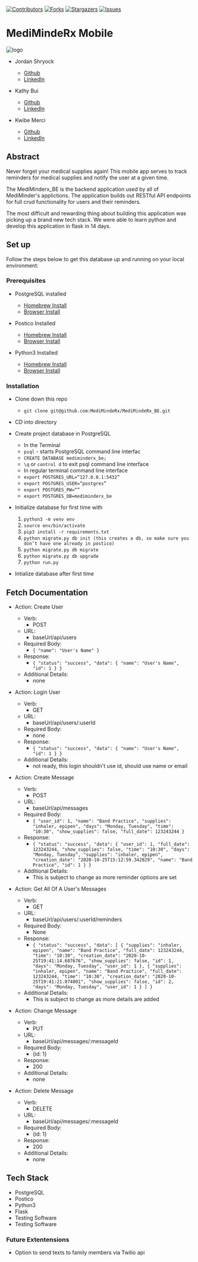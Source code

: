 [![Contributors][contributors-shield]][contributors-url]
[![Forks][forks-shield]][forks-url]
[![Stargazers][stars-shield]][stars-url]
[![Issues][issues-shield]][issues-url]

# MediMindeRx Mobile
  
![logo](./assets/logo.png)</br>

* Jordan Shryock
  * [Github](https://github.com/jordy1611) 
  * [LinkedIn](https://www.linkedin.com/in/jordan-shryock-6a48b9113/)

* Kathy Bui
  * [Github](https://github.com/kathybui732) 
  * [LinkedIn](https://www.linkedin.com/kathytbui/)

* Kwibe Merci
  * [Github](https://github.com/jkwibe) 
  * [LinkedIn](https://www.linkedin.com/kwibe-merci/)


## Abstract
Never forget your medical supplies again! This mobile app serves to track reminders for medical supplies and notify the user at a given time. 

The MediMinderx_BE is the backend application used by all of MediMinder's applictions. The application builds out RESTful API endpoints for full crud functionality for users and their reminders.

The most difficult and rewarding thing about building this application was picking up a brand new tech stack. We were able to learn python and develop this application in flask in 14 days. 

## Set up 
Follow the steps below to get this database up and running on your local environment:

### Prerequisites
* PostgreSQL installed 
  * [Homebrew Install](https://formulae.brew.sh/formula/postgresql)
  * [Browser Install](https://www.postgresql.org/download/)

* Postico Installed 
  * [Homebrew Install](https://formulae.brew.sh/cask/postico)
  * [Browser Install](https://eggerapps.at/postico/)

* Python3 Installed
  * [Homebrew Install](https://formulae.brew.sh/formula/python@3.8)
  * [Browser Install](https://www.python.org/downloads/)


### Installation
* Clone down this repo
  * `git clone git@github.com:MediMindeRx/MediMindeRx_BE.git`

* CD into directory

* Create project database in PostgreSQL
  * In the Terminal
  * `psql` - starts PostgreSQL command line interfac
  * `CREATE DATABASE mediminderx_be;`
  * `\q` or `control d` to exit psql command line interface
  * In regular terminal command line interface
  * `export POSTGRES_URL=“127.0.0.1:5432”`
  * `export POSTGRES_USER=“postgres”`
  * `export POSTGRES_PW=“”`
  * `export POSTGRES_DB=mediminderx_be`

* Initialize database for first time with
  1. `python3 -m venv env`
  2. `source env/bin/activate`
  3. `pip3 install -r requirements.txt`
  4. `python migrate.py db init (this creates a db, so make sure you don’t have one already in postico)`
  5. `python migrate.py db migrate`
  6. `python migrate.py db upgrade`
  7. `python run.py`

* Intialize database after first time


## Fetch Documentation

* Action: Create User
  * Verb: 
    * POST
  * URL: 
    * baseUrl/api/users
  * Required Body: 
    * `{ "name": "User's Name" }`
  * Response: 
    * `{
        "status": "success",
        "data": {
            "name": "User's Name",
            "id": 1
        }
      }`
  * Additional Details:
    * none

* Action: Login User
  * Verb: 
    * GET
  * URL: 
    * baseUrl/api/users/:userId
  * Required Body: 
    * none
  * Response: 
    * `{
        "status": "success",
        "data": {
            "name": "User's Name",
            "id": 1
        }
      }`
  * Additional Details:
    * not ready, this login shouldn't use id, should use name or email

* Action: Create Message
  * Verb: 
    * POST
  * URL: 
    * baseUrl/api/messages
  * Required Body: 
    * `{
        "user_id": 1,
        "name": "Band Practice",
        "supplies": "inhaler, epipen",
        "days": "Monday, Tuesday",
        "time": "10:30",
        "show_supplies": false,
        "full_date": 123243244
      }`
  * Response: 
    * `{
        "status": "success",
        "data": {
            "user_id": 1,
            "full_date": 123243244,
            "show_supplies": false,
            "time": "10:30",
            "days": "Monday, Tuesday",
            "supplies": "inhaler, epipen",
            "creation_date": "2020-10-25T15:12:59.342829",
            "name": "Band Practice",
            "id": 1
        }
      }`
  * Additional Details:
    * This is subject to change as more reminder options are set

* Action: Get All Of A User's Messages
  * Verb: 
    * GET
  * URL: 
    * baseUrl/api/users/:userId/reminders
  * Required Body: 
    * None
  * Response: 
    * `{
        "status": "success",
        "data": [
          {
          "supplies": "inhaler, epipen",
          "name": "Band Practice",
          "full_date": 123243244,
          "time": "10:30",
          "creation_date": "2020-10-25T19:41:14.687676",
          "show_supplies": false,
          "id": 1,
          "days": "Monday, Tuesday",
          "user_id": 1
          },
          {
          "supplies": "inhaler, epipen",
          "name": "Band Practice",
          "full_date": 123243244,
          "time": "10:30",
          "creation_date": "2020-10-25T19:41:21.074001",
          "show_supplies": false,
          "id": 2,
          "days": "Monday, Tuesday",
          "user_id": 1
          }
        ]
      }`
  * Additional Details:
    * This is subject to change as more details are added

* Action: Change Message
  * Verb: 
    * PUT
  * URL: 
    * baseUrl/api/messages/:messageId
  * Required Body: 
    * {id: 1}
  * Response: 
    * 200
  * Additional Details:
    * none

* Action: Delete Message
  * Verb: 
    * DELETE
  * URL: 
    * baseUrl/api/messages/:messageId
  * Required Body: 
    * {id: 1}
  * Response: 
    * 200
  * Additional Details:
    * none


## Tech Stack 
- PostgreSQL
- Postico
- Python3
- Flask
- Testing Software
- Testing Software

### Future Extentensions
- Option to send texts to family members via Twilio api

<!-- MARKDOWN LINKS & IMAGES -->
<!-- https://www.markdownguide.org/basic-syntax/#reference-style-links -->
[contributors-shield]: https://img.shields.io/github/contributors/MediMindeRx/MediMindeRx-Mobile.svg?style=flat-square
[contributors-url]: https://github.com/MediMindeRx/MediMindeRx-Mobile/graphs/contributors
[forks-shield]: https://img.shields.io/github/forks/MediMindeRx/MediMindeRx-Mobile.svg?style=flat-square
[forks-url]: https://github.com/MediMindeRx/MediMindeRx-Mobile/network/members
[stars-shield]: https://img.shields.io/github/stars/MediMindeRx/MediMindeRx-Mobile.svg?style=flat-square
[stars-url]: https://github.com/MediMindeRx/MediMindeRx-Mobile/stargazers
[issues-shield]: https://img.shields.io/github/issues/MediMindeRx/MediMindeRx-Mobile.svg?style=flat-square
[issues-url]: https://github.com/MediMindeRx/MediMindeRx-Mobile/issues

